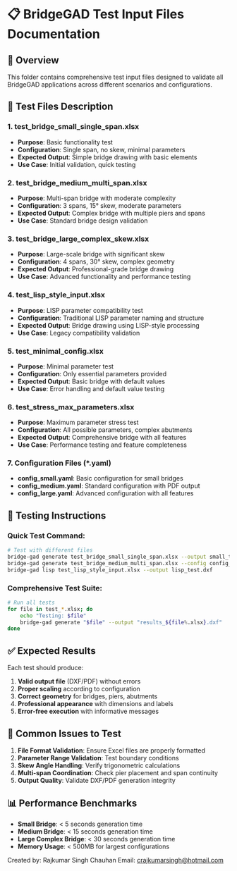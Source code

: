 # 📋 BridgeGAD Test Input Files Documentation

## 🎯 Overview
This folder contains comprehensive test input files designed to validate all BridgeGAD applications across different scenarios and configurations.

## 📄 Test Files Description

### 1. **test_bridge_small_single_span.xlsx**
- **Purpose**: Basic functionality test
- **Configuration**: Single span, no skew, minimal parameters
- **Expected Output**: Simple bridge drawing with basic elements
- **Use Case**: Initial validation, quick testing

### 2. **test_bridge_medium_multi_span.xlsx**
- **Purpose**: Multi-span bridge with moderate complexity
- **Configuration**: 3 spans, 15° skew, moderate parameters
- **Expected Output**: Complex bridge with multiple piers and spans
- **Use Case**: Standard bridge design validation

### 3. **test_bridge_large_complex_skew.xlsx**
- **Purpose**: Large-scale bridge with significant skew
- **Configuration**: 4 spans, 30° skew, complex geometry
- **Expected Output**: Professional-grade bridge drawing
- **Use Case**: Advanced functionality and performance testing

### 4. **test_lisp_style_input.xlsx**
- **Purpose**: LISP parameter compatibility test
- **Configuration**: Traditional LISP parameter naming and structure
- **Expected Output**: Bridge drawing using LISP-style processing
- **Use Case**: Legacy compatibility validation

### 5. **test_minimal_config.xlsx**
- **Purpose**: Minimal parameter test
- **Configuration**: Only essential parameters provided
- **Expected Output**: Basic bridge with default values
- **Use Case**: Error handling and default value testing

### 6. **test_stress_max_parameters.xlsx**
- **Purpose**: Maximum parameter stress test
- **Configuration**: All possible parameters, complex abutments
- **Expected Output**: Comprehensive bridge with all features
- **Use Case**: Performance testing and feature completeness

### 7. **Configuration Files (*.yaml)**
- **config_small.yaml**: Basic configuration for small bridges
- **config_medium.yaml**: Standard configuration with PDF output
- **config_large.yaml**: Advanced configuration with all features

## 🧪 Testing Instructions

### Quick Test Command:
```bash
# Test with different files
bridge-gad generate test_bridge_small_single_span.xlsx --output small_test.dxf
bridge-gad generate test_bridge_medium_multi_span.xlsx --config config_medium.yaml --output medium_test.pdf
bridge-gad lisp test_lisp_style_input.xlsx --output lisp_test.dxf
```

### Comprehensive Test Suite:
```bash
# Run all tests
for file in test_*.xlsx; do
    echo "Testing: $file"
    bridge-gad generate "$file" --output "results_${file%.xlsx}.dxf"
done
```

## ✅ Expected Results

Each test should produce:
1. **Valid output file** (DXF/PDF) without errors
2. **Proper scaling** according to configuration
3. **Correct geometry** for bridges, piers, abutments
4. **Professional appearance** with dimensions and labels
5. **Error-free execution** with informative messages

## 🐛 Common Issues to Test

1. **File Format Validation**: Ensure Excel files are properly formatted
2. **Parameter Range Validation**: Test boundary conditions
3. **Skew Angle Handling**: Verify trigonometric calculations
4. **Multi-span Coordination**: Check pier placement and span continuity
5. **Output Quality**: Validate DXF/PDF generation integrity

## 📊 Performance Benchmarks

- **Small Bridge**: < 5 seconds generation time
- **Medium Bridge**: < 15 seconds generation time  
- **Large Complex Bridge**: < 30 seconds generation time
- **Memory Usage**: < 500MB for largest configurations

Created by: Rajkumar Singh Chauhan
Email: crajkumarsingh@hotmail.com
